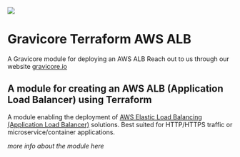 ![](https://media.licdn.com/dms/image/C4E0BAQF-zlJOBQR0bA/company-logo_200_200/0/1630601585844/gravicore_logo?e=2147483647&v=beta&t=n0Vlt1Svlsz8ivI05Uresp3-7DA7UDK3P-_TRw2PHgs)

# Gravicore Terraform AWS ALB
A Gravicore module for deploying an AWS ALB
Reach out to us through our website [gravicore.io](gravicore.io)

## A module for creating an AWS ALB (Application Load Balancer) using Terraform

A module enabling the deployment of [AWS Elastic Load Balancing (Application Load Balancer)](https://aws.amazon.com/elasticloadbalancing//) solutions. Best suited for HTTP/HTTPS traffic or microservice/container applications.

*more info about the module here*